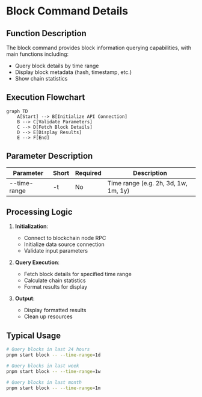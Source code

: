 # Block Command Details

## Function Description
The block command provides block information querying capabilities, with main functions including:
- Query block details by time range
- Display block metadata (hash, timestamp, etc.)
- Show chain statistics

## Execution Flowchart
```mermaid
graph TD
    A[Start] --> B[Initialize API Connection]
    B --> C[Validate Parameters]
    C --> D[Fetch Block Details]
    D --> E[Display Results]
    E --> F[End]
```

## Parameter Description
| Parameter | Short | Required | Description |
|-----------|-------|----------|-------------|
| --time-range | -t | No | Time range (e.g. 2h, 3d, 1w, 1m, 1y) |

## Processing Logic
1. **Initialization**:
   - Connect to blockchain node RPC
   - Initialize data source connection
   - Validate input parameters

2. **Query Execution**:
   - Fetch block details for specified time range
   - Calculate chain statistics
   - Format results for display

3. **Output**:
   - Display formatted results
   - Clean up resources

## Typical Usage
```bash
# Query blocks in last 24 hours
pnpm start block -- --time-range=1d

# Query blocks in last week
pnpm start block -- --time-range=1w

# Query blocks in last month 
pnpm start block -- --time-range=1m

